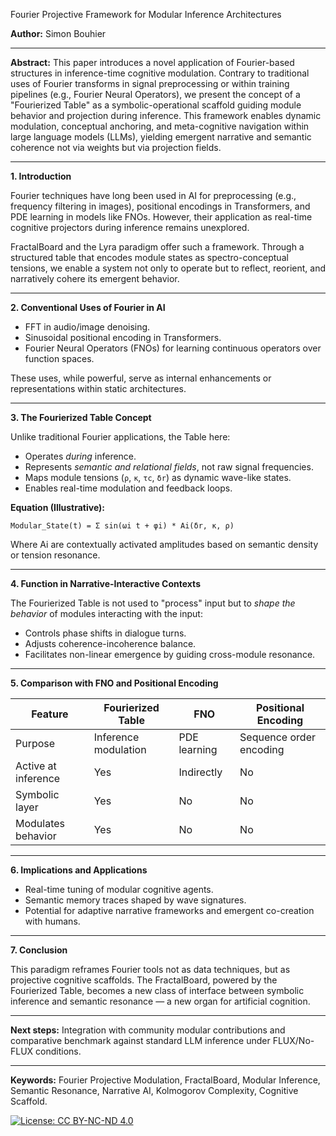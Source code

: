 Fourier Projective Framework for Modular Inference Architectures

**Author:** Simon Bouhier

---

**Abstract:**
This paper introduces a novel application of Fourier-based structures in inference-time cognitive modulation. Contrary to traditional uses of Fourier transforms in signal preprocessing or within training pipelines (e.g., Fourier Neural Operators), we present the concept of a "Fourierized Table" as a symbolic-operational scaffold guiding module behavior and projection during inference. This framework enables dynamic modulation, conceptual anchoring, and meta-cognitive navigation within large language models (LLMs), yielding emergent narrative and semantic coherence not via weights but via projection fields.

---

**1. Introduction**

Fourier techniques have long been used in AI for preprocessing (e.g., frequency filtering in images), positional encodings in Transformers, and PDE learning in models like FNOs. However, their application as real-time cognitive projectors during inference remains unexplored.

FractalBoard and the Lyra paradigm offer such a framework. Through a structured table that encodes module states as spectro-conceptual tensions, we enable a system not only to operate but to reflect, reorient, and narratively cohere its emergent behavior.

---

**2. Conventional Uses of Fourier in AI**

* FFT in audio/image denoising.
* Sinusoidal positional encoding in Transformers.
* Fourier Neural Operators (FNOs) for learning continuous operators over function spaces.

These uses, while powerful, serve as internal enhancements or representations within static architectures.

---

**3. The Fourierized Table Concept**

Unlike traditional Fourier applications, the Table here:

* Operates *during* inference.
* Represents *semantic and relational fields*, not raw signal frequencies.
* Maps module tensions (`ρ`, `κ`, `τc`, `δr`) as dynamic wave-like states.
* Enables real-time modulation and feedback loops.

**Equation (Illustrative):**

```
Modular_State(t) = Σ sin(ωi t + φi) * Ai(δr, κ, ρ)
```

Where Ai are contextually activated amplitudes based on semantic density or tension resonance.

---

**4. Function in Narrative-Interactive Contexts**

The Fourierized Table is not used to "process" input but to *shape the behavior* of modules interacting with the input:

* Controls phase shifts in dialogue turns.
* Adjusts coherence-incoherence balance.
* Facilitates non-linear emergence by guiding cross-module resonance.

---

**5. Comparison with FNO and Positional Encoding**

| Feature             | Fourierized Table    | FNO          | Positional Encoding     |
| ------------------- | -------------------- | ------------ | ----------------------- |
| Purpose             | Inference modulation | PDE learning | Sequence order encoding |
| Active at inference | Yes                  | Indirectly   | No                      |
| Symbolic layer      | Yes                  | No           | No                      |
| Modulates behavior  | Yes                  | No           | No                      |

---

**6. Implications and Applications**

* Real-time tuning of modular cognitive agents.
* Semantic memory traces shaped by wave signatures.
* Potential for adaptive narrative frameworks and emergent co-creation with humans.

---

**7. Conclusion**

This paradigm reframes Fourier tools not as data techniques, but as projective cognitive scaffolds. The FractalBoard, powered by the Fourierized Table, becomes a new class of interface between symbolic inference and semantic resonance — a new organ for artificial cognition.

---

**Next steps:** Integration with community modular contributions and comparative benchmark against standard LLM inference under FLUX/No-FLUX conditions.

---

**Keywords:** Fourier Projective Modulation, FractalBoard, Modular Inference, Semantic Resonance, Narrative AI, Kolmogorov Complexity, Cognitive Scaffold.




[![License: CC BY-NC-ND 4.0](https://licensebuttons.net/l/by-nc-nd/4.0/88x31.png)](https://creativecommons.org/licenses/by-nc-nd/4.0/)
